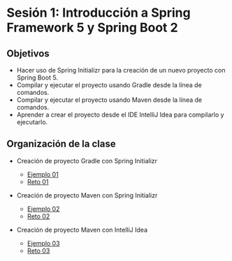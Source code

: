 
# Sesión 1: Introducción a Spring Framework 5 y Spring Boot 2

## Objetivos
- Hacer uso de Spring Initializr para la creación de un nuevo proyecto con Spring Boot 5.
- Compilar y ejecutar el proyecto usando Gradle desde la línea de comandos.
- Compilar y ejecutar el proyecto usando Maven desde la línea de comandos.
- Aprender a crear el proyecto desde el IDE IntelliJ Idea para compilarlo y ejecutarlo.

## Organización de la clase

- Creación de proyecto Gradle con Spring Initializr
    - [Ejemplo 01](Ejemplo-01)
    - [Reto 01](Reto-01)
 
- Creación de proyecto Maven con Spring Initializr
    - [Ejemplo 02](Ejemplo-02)
    - [Reto 02](Reto-02)

- Creación de proyecto Maven con IntelliJ Idea
    - [Ejemplo 03](Ejemplo-03)
    - [Reto 03](Reto-03)
